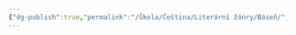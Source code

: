 ```yaml
---
{"dg-publish":true,"permalink":"/Škola/Čeština/Literární žánry/Báseň/","created":"2023-11-29T15:10:25.075+01:00","updated":"2024-03-13T18:26:45.710+01:00"}
---
```


